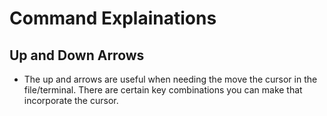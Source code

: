 # Command Explainations
## Up and Down Arrows
- The up and arrows are useful when needing the move the cursor in the file/terminal. There are certain key combinations you can make that incorporate the cursor.
